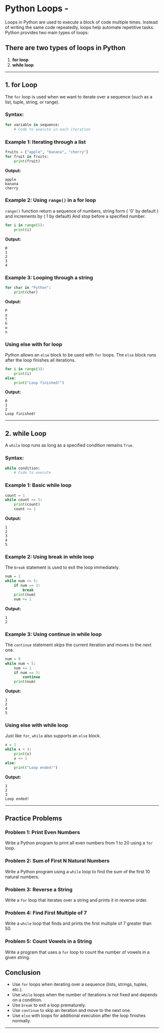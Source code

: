 # Python Loops -

Loops in Python are used to execute a block of code multiple times. Instead of writing the same code repeatedly, loops help automate repetitive tasks. Python provides two main types of loops:
## There are two types of loops in Python
1. **for loop**
2. **while loop**

---

## 1. for Loop
The `for` loop is used when we want to iterate over a sequence (such as a list, tuple, string, or range).

### Syntax:
```python
for variable in sequence:
    # Code to execute in each iteration
```

### Example 1: Iterating through a list
```python
fruits = ["apple", "banana", "cherry"]
for fruit in fruits:
    print(fruit)
```
**Output:**
```
apple  
banana  
cherry  
```

### Example 2: Using `range()` in a for loop

`range()` function return a sequence of numbers, string form ( '0' by default ) and increments by ( 1 by default)
And stop before a specified number.
```python
for i in range(5):
    print(i)
```
**Output:**
```
0  
1  
2  
3  
4  
```

### Example 3: Looping through a string
```python
for char in "Python":
    print(char)
```
**Output:**
```
P  
y  
t  
h  
o  
n  
```

### Using else with for loop
Python allows an `else` block to be used with `for` loops. The `else` block runs after the loop finishes all iterations.
```python
for i in range(3):
    print(i)
else:
    print("Loop finished!")
```
**Output:**
```
0  
1  
2  
Loop finished!  
```

---

## 2. while Loop
A `while` loop runs as long as a specified condition remains `True`.

### Syntax:
```python
while condition:
    # Code to execute
```

### Example 1: Basic while loop
```python
count = 1
while count <= 5:
    print(count)
    count += 1
```
**Output:**
```
1  
2  
3  
4  
5  
```

### Example 2: Using break in while loop
The `break` statement is used to exit the loop immediately.
```python
num = 1
while num <= 5:
    if num == 3:
        break
    print(num)
    num += 1
```
**Output:**
```
1  
2  
```

### Example 3: Using continue in while loop
The `continue` statement skips the current iteration and moves to the next one.
```python
num = 0
while num < 5:
    num += 1
    if num == 3:
        continue
    print(num)
```
**Output:**
```
1  
2  
4  
5  
```

### Using else with while loop
Just like `for`, `while` also supports an `else` block.
```python
x = 1
while x < 4:
    print(x)
    x += 1
else:
    print("Loop ended!")
```
**Output:**
```
1  
2  
3  
Loop ended!  
```
---

## Practice Problems

### Problem 1: Print Even Numbers
Write a Python program to print all even numbers from 1 to 20 using a `for` loop.

### Problem 2: Sum of First N Natural Numbers
Write a Python program using a `while` loop to find the sum of the first 10 natural numbers.

### Problem 3: Reverse a String
Write a `for` loop that iterates over a string and prints it in reverse order.

### Problem 4: Find First Multiple of 7
Write a `while` loop that finds and prints the first multiple of 7 greater than 50.

### Problem 5: Count Vowels in a String
Write a program that uses a `for` loop to count the number of vowels in a given string.



## Conclusion
- Use `for` loops when iterating over a sequence (lists, strings, tuples, etc.).
- Use `while` loops when the number of iterations is not fixed and depends on a condition.
- Use `break` to exit a loop prematurely.
- Use `continue` to skip an iteration and move to the next one.
- Use `else` with loops for additional execution after the loop finishes normally.

---